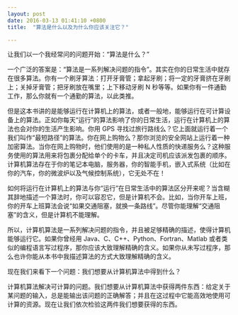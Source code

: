 ```yaml
---
layout: post
date: 2016-03-13 01:41:10 +0800
title:  "算法是什么以及为什么你应该关注它？"

---
```


让我们以一个我经常问的问题开始：“算法是什么？”

一个广泛的答案是：“算法是一系列解决问题的指令”。其实在你的日常生活中就存在很多算法。你有一个刷牙算法：打开牙膏管；拿起牙刷；将一定的牙膏挤在牙刷上；关掉牙膏管；把牙刷放在嘴里；上下移动牙刷 N 秒等等。如果你有一件通勤工作，那么你就有一个通勤的算法，以此类推。

但是这本书讲的是能够运行在计算机上的算法，或者一般地，能够运行在可计算设备上的算法。正如你每天“运行”的算法影响了你的日常生活，运行在计算机上的算法也会对你的生活产生影响。你用 GPS 寻找过旅行路线么？它上面就运行着一个我们叫作“最短路径”的算法。你在网上购物么？那你浏览的安全网站上运行着一种加密算法。当你在网上购物时，他们使用的是一种私人性质的快递服务么？这种服务使用的算法用来将包裹分配给单个的卡车，并且决定司机应该派发包裹的顺序。计算机算法存在于你的笔记本电脑，服务器，你的智能手机，嵌入式系统（比如在你的汽车，你的微波炉以及气候控制系统），它无处不在！

如何将运行在计算机上的算法与你“运行”在日常生活中的算法区分开来呢？当含糊其辞地描述一个算法时，你可以容忍它，但是计算机不会。比如，当你开车上班，你的开车上班算法会说“如果交通阻塞，就换一条路线”。尽管你能理解“交通阻塞”的含义，但是计算机不能理解。

所以，计算机算法是一系列解决问题的指令，并且被足够精确的描述，使得计算机能够运行它。如果你曾经用 Java、C、C++、Python、Fortran、Matlab 或者类似的编程语言写过程序，那你应该大致理解精确的含义。如果你从未写过程序，那么也许你能从本书中我描述算法的方式大致理解精确的含义。

现在我们来看下一个问题：我们想要从计算机算法中得到什么？

计算机算法解决可计算的问题。我们想要从计算机算法中获得两件东西：给定关于某问题的输入，总是能输出该问题的正确解答；并且在这过程中它能高效地使用可计算的资源。现在让我们依次检验这两件我们想要获得的东西。

